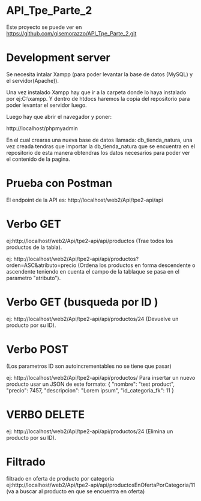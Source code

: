 # API_Tpe_Parte_2

Este proyecto se puede ver en https://github.com/gisemorazzo/API_Tpe_Parte_2.git

# Development server
Se necesita intalar Xampp (para poder levantar la base de datos (MySQL) y el servidor(Apache)).

Una vez instalado Xampp hay que ir a la carpeta donde lo haya instalado por ej:C:\xampp. Y dentro de htdocs haremos la copia del repositorio para poder levantar el servidor luego.

Luego hay que abrir el navegador y poner:

http://localhost/phpmyadmin

En el cual crearas una nueva base de datos llamada: db_tienda_natura, una vez creada tendras que importar la db_tienda_natura que se encuentra en el repositorio de esta manera obtendras los datos necesarios para poder ver el contenido de la pagina.

# Prueba con Postman
El endpoint de la API es: http://localhost/web2/Api/tpe2-api/api

# Verbo GET

ej:http://localhost/web2/Api/tpe2-api/api/productos (Trae todos los productos de la tabla).

ej: http://localhost/web2/Api/tpe2-api/api/productos?orden=ASC&atributo=precio (Ordena los productos en forma descendente o ascendente teniendo en cuenta el campo de la tablaque se pasa en el parametro "atributo").


# Verbo GET (busqueda por ID )
ej: http://localhost/web2/Api/tpe2-api/api/productos/24 (Devuelve un producto por su ID).



# Verbo POST
(Los parametros ID son autoincrementables no se tiene que pasar)

ej: http://localhost/web2/Api/tpe2-api/api/productos/ Para insertar un nuevo producto usar un JSON de este formato:
 {
    "nombre": "test product",
    "precio": 7457,
    "descripcion": "Lorem ipsum",
    "id_categoria_fk": 11
}


# VERBO DELETE
ej: http://localhost/web2/Api/tpe2-api/api/productos/24 (Elimina un producto por su ID).

# Filtrado
 filtrado en oferta de producto por categoria ej:http://localhost/web2/Api/tpe2-api/api/productosEnOfertaPorCategoria/11 (va a buscar al producto en que se encuentra en oferta)